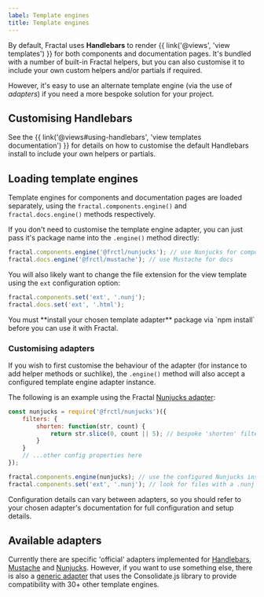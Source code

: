 ```yaml
---
label: Template engines
title: Template engines
---
```


By default, Fractal uses **Handlebars** to render {{ link('@views', 'view templates') }} for both components and documentation pages.
It's bundled with a number of built-in Fractal helpers, but you can also customise it to include your own custom helpers and/or partials if required.

However, it's easy to use an alternate template engine (via the use of _adapters_) if you need a more bespoke solution for your project.

## Customising Handlebars

See the {{ link('@views#using-handlebars', 'view templates documentation') }} for details on how to customise the default Handlebars install to include your own helpers or partials.


## Loading template engines

Template engines for components and documentation pages are loaded separately, using the `fractal.components.engine()` and `fractal.docs.engine()` methods respectively.

If you don't need to customise the template engine adapter, you can just pass it's package name into the `.engine()` method directly:

```js
fractal.components.engine('@frctl/nunjucks'); // use Nunjucks for components
fractal.docs.engine('@frctl/mustache'); // use Mustache for docs
```

You will also likely want to change the file extension for the view template using the `ext` configuration option:

```js
fractal.components.set('ext', '.nunj');
fractal.docs.set('ext', '.html');
```

<div class="Note Note--standout">
    <p>You must **install your chosen template adapter** package via `npm install` before you can use it with Fractal.</p>
</div>

### Customising adapters

If you wish to first customise the behaviour of the adapter (for instance to add helper methods or suchlike), the `.engine()` method will also accept a configured template engine adapter instance.

The following is an example using the Fractal [Nunjucks adapter](https://github.com/frctl/nunjucks):

```js
const nunjucks = require('@frctl/nunjucks')({
    filters: {
        shorten: function(str, count) {
            return str.slice(0, count || 5); // bespoke 'shorten' filter to use in view templates
        }
    }
    // ...other config properties here
});

fractal.components.engine(nunjucks); // use the configured Nunjucks instance for components
fractal.components.set('ext', '.nunj'); // look for files with a .nunj file extension
```

<div class="Note Note--standout">
    <p>Configuration details can vary between adapters, so you should refer to your chosen adapter's documentation for full configuration and setup details. </p>
</div>

## Available adapters

Currently there are specific 'official' adapters implemented for [Handlebars](https://github.com/frctl/nunjucks), [Mustache](https://github.com/frctl/mustache) and [Nunjucks](https://github.com/frctl/nunjucks). However, if you want to use something else, there is also a [generic adapter](https://github.com/frctl/consolidate) that uses the Consolidate.js library to provide compatibility with 30+ other template engines.
